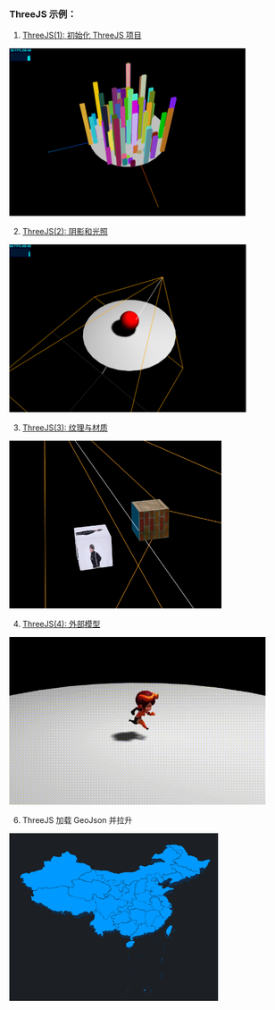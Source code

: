 ### ThreeJS 示例：

1.  [ThreeJS(1): 初始化 ThreeJS 项目](https://github.com/zhouzhili/webGL-webGIS-Learning/tree/master/webglCodes/city3D)

<img src='./webglCodes/city3D/result.png' height='300px' />

2. [ThreeJS(2): 阴影和光照](https://github.com/zhouzhili/webGL-webGIS-Learning/tree/master/webglCodes/shadow)

<img src='./webglCodes/shadow/result.png' height='300px' />

3. [ThreeJS(3): 纹理与材质](https://github.com/zhouzhili/webGL-webGIS-Learning/tree/master/webglCodes/texture)

<img src='./webglCodes/texture/images/result.png' height='300px' />

4. [ThreeJS(4): 外部模型](https://github.com/zhouzhili/webGL-webGIS-Learning/tree/master/webglCodes/LoadGLTF)

<img src='./webglCodes/LoadGLTF/result.gif' height='300px' />

6. ThreeJS 加载 GeoJson 并拉升

<img src='./webglCodes/ThreeJS-build/result/china.jpg' height='300px' />

